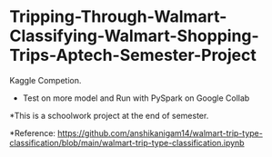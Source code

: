 # Tripping-Through-Walmart-Classifying-Walmart-Shopping-Trips-Aptech-Semester-Project
Kaggle Competion.

* Test on more model and Run with PySpark on Google Collab


*This is a schoolwork project at the end of semester.


*Reference:
https://github.com/anshikanigam14/walmart-trip-type-classification/blob/main/walmart-trip-type-classification.ipynb

